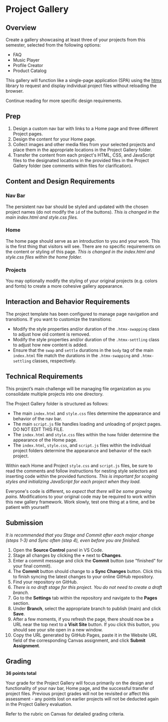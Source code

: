 # Project Gallery

## Overview

Create a gallery showcasing at least three of your projects from this semester, selected from the following options:

- FAQ
- Music Player
- Profile Creator
- Product Catalog

This gallery will function like a single-page application (SPA) using the [htmx](https://htmx.org) library to request and display individual project files without reloading the browser.

Continue reading for more specific design requirements.

## Prep

1. Design a custom nav bar with links to a Home page and three different Project pages.
2. Design the content for your Home page.
3. Collect images and other media files from your selected projects and place them in the appropriate locations in the Project Gallery folder.
4. Transfer the content from each project's HTML, CSS, and JavaScript files to the designated locations in the provided files in the Project Gallery folder (see comments within files for clarification).

## Content and Design Requirements

### Nav Bar

The persistent nav bar should be styled and updated with the chosen project names (do not modify the `id` of the buttons). _This is changed in the main index.html and style.css files._

### Home

The home page should serve as an introduction to you and your work. This is the first thing that visitors will see. There are no specific requirements on the content or styling of this page. _This is changed in the index.html and style.css files within the home folder._

### Projects

You may optionally modify the styling of your original projects (e.g. colors and fonts) to create a more cohesive gallery appearance.

## Interaction and Behavior Requirements

The project template has been configured to manage page navigation and transitions. If you want to customize the transitions:

- Modify the style properties and/or duration of the `.htmx-swapping` class to adjust how old content is removed.
- Modify the style properties and/or duration of the `.htmx-settling` class to adjust how new content is added.
- Ensure that the `swap` and `settle` durations in the `body` tag of the main `index.html` file match the durations in the `.htmx-swapping` and `.htmx-settling` classes, respectively.

## Technical Requirements

This project’s main challenge will be managing file organization as you consolidate multiple projects into one directory.

The Project Gallery folder is structured as follows:

- The main `index.html` and `style.css` files determine the appearance and behavior of the nav bar.
- The main `script.js` file handles loading and unloading of project pages. DO NOT EDIT THIS FILE.
- The `index.html` and `style.css` files within the `home` folder determine the appearance of the Home page.
- The `index.html`, `style.css`, and `script.js` files within the individual project folders determine the appearance and behavior of the each project.

Within each Home and Project `style.css` and `script.js` files, be sure to read the comments and follow instructions for nesting style selectors and inserting code within the provided functions. _This is important for scoping styles and initializing JavaScript for each project when they load._

Everyone's code is different, so _expect that there will be some growing pains._ Modifications to your original code may be required to work within this new gallery framework. Work slowly, test one thing at a time, and be patient with yourself!

## Submission

_It is recommended that you Stage and Commit after each major change (steps 1-3) and Sync often (step 4), even before you are finished._

1. Open the **Source Control** panel in VS Code.
2. Stage all changes by clicking the **+** next to **Changes**.
3. Enter a commit message and click the **Commit** button (use "finished" for your final commit).
4. The **Commit** button should change to a **Sync Changes** button. Click this to finish syncing the latest changes to your online GitHub repository.
5. Find your repository on GitHub.
6. _There is no draft stage for this project. You do not need to create a draft branch._
7. Go to the **Settings** tab within the repository and navigate to the **Pages** section.
8. Under **Branch**, select the appropriate branch to publish (main) and click **Save**.
9. After a few moments, if you refresh the page, there should now be a URL near the top next to a **Visit Site** button. If you click this button, you should see your site open in a new window.
10. Copy the URL generated by GitHub Pages, paste it in the Website URL field of the corresponding Canvas assignment, and click **Submit Assignment**.

## Grading

**36 points total**

Your grade for the Project Gallery will focus primarily on the design and functionality of your nav bar, Home page, and the successful transfer of project files. Previous project grades will not be revisited or affect this assessment - any points lost on earlier projects will not be deducted again in the Project Gallery evaluation.

Refer to the rubric on Canvas for detailed grading criteria.
